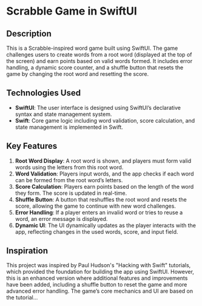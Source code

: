 # Scrabble Game in SwiftUI

## Description
This is a Scrabble-inspired word game built using SwiftUI. The game challenges users to create words from a root word (displayed at the top of the screen) and earn points based on valid words formed. It includes error handling, a dynamic score counter, and a shuffle button that resets the game by changing the root word and resetting the score.

## Technologies Used
- **SwiftUI**: The user interface is designed using SwiftUI’s declarative syntax and state management system.
- **Swift**: Core game logic including word validation, score calculation, and state management is implemented in Swift.

## Key Features
1. **Root Word Display**: A root word is shown, and players must form valid words using the letters from this root word.
2. **Word Validation**: Players input words, and the app checks if each word can be formed from the root word’s letters.
3. **Score Calculation**: Players earn points based on the length of the word they form. The score is updated in real-time.
4. **Shuffle Button**: A button that reshuffles the root word and resets the score, allowing the game to continue with new word challenges.
5. **Error Handling**: If a player enters an invalid word or tries to reuse a word, an error message is displayed.
6. **Dynamic UI**: The UI dynamically updates as the player interacts with the app, reflecting changes in the used words, score, and input field.

## Inspiration
This project was inspired by Paul Hudson's "Hacking with Swift" tutorials, which provided the foundation for building the app using SwiftUI. However, this is an enhanced version where additional features and improvements have been added, including a shuffle button to reset the game and more advanced error handling. The game’s core mechanics and UI are based on the tutorial...
